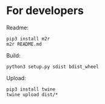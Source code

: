 # For developers

Readme:

    pip3 install m2r
    m2r README.md

Build:

    python3 setup.py sdist bdist_wheel
    
Upload:

    pip3 install twine
    twine upload dist/*
